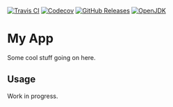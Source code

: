 [![Travis CI](https://img.shields.io/travis/com/example/app)](https://travis-ci.com/github/example/app/)
[![Codecov](https://img.shields.io/codecov/c/github/example/app)](https://codecov.io/gh/example/app/)
[![GitHub Releases](https://img.shields.io/github/release/example/app)](https://github.com/example/app/releases/)
[![OpenJDK](https://img.shields.io/badge/jdk-1.8%2B-informational)](https://openjdk.java.net/projects/jdk8/)

# My App

Some cool stuff going on here.

## Usage

Work in progress.
